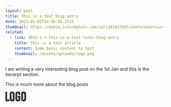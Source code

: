 ```yaml
---
layout: post
title: This is a test blog entry
date: 2023-01-02T14:56:55.253Z
thumbnail: https://media.istockphoto.com/id/1381637603/photo/mountain-landscape.jpg?s=1024x1024&w=is&k=20&c=C9JwCd6nvW_0hmfolDgi5uq2yAqeNWwyqLgZdODGsEQ=
related:
  - link: 2022-1-1-this-is-a-test-later-blog-entry
    title: This is a test article
    content: Some basic content to test
    thumbnail: /assets/uploads/logo.png
---
```

I am writing a very interesting blog post on the 1st Jan and this is the excerpt section.
<!-- more -->

This is much more about the blog posts

![This is the alt text](/assets/uploads/logo.png "This is the title")